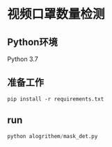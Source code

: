 
# 视频口罩数量检测

## Python环境
Python 3.7

## 准备工作

```
pip install -r requirements.txt
```
## run
```python
python alogrithem/mask_det.py
```
